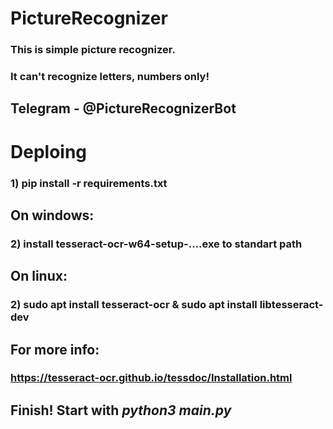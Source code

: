 # PictureRecognizer
### This is simple picture recognizer.
### It can't recognize letters, numbers only!
## Telegram - @PictureRecognizerBot

# Deploing
### 1) pip install -r requirements.txt
## On windows:
### 2) install tesseract-ocr-w64-setup-....exe to standart path
## On linux:
### 2) sudo apt install tesseract-ocr & sudo apt install libtesseract-dev
## For more info:
### https://tesseract-ocr.github.io/tessdoc/Installation.html
## Finish! Start with *python3 main.py*

